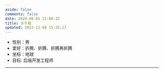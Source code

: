 ```yaml
---
aside: false
comments: false
date: 2020-06-01 21:00:32
title: 关于我
updated: 2022-11-08 15:35:17
---
```

- 性别：男
- 爱好：折腾、折腾、折腾再折腾
- 坐标：地球
- 目标: 后端开发工程师

---
